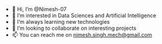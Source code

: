 - 👋 Hi, I’m @Nimesh-07
- 👀 I’m interested in Data Sciences and Artificial Intelligence
- 🌱 I’m always learning new technologies
- 💞️ I’m looking to collaborate on interesting projects
- 📫 You can reach me on nimesh.singh.mech@gmail.com

<!---
Nimesh-07/Nimesh-07 is a ✨ special ✨ repository because its `README.md` (this file) appears on your GitHub profile.
You can click the Preview link to take a look at your changes.
--->
